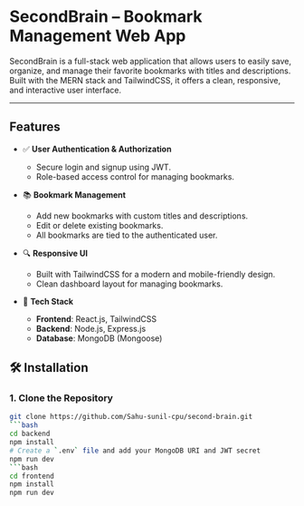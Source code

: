 #  SecondBrain – Bookmark Management Web App

SecondBrain is a full-stack web application that allows users to easily save, organize, and manage their favorite bookmarks with titles and descriptions. Built with the MERN stack and TailwindCSS, it offers a clean, responsive, and interactive user interface.

---

##  Features

- ✅ **User Authentication & Authorization**
  - Secure login and signup using JWT.
  - Role-based access control for managing bookmarks.

- 📚 **Bookmark Management**
  - Add new bookmarks with custom titles and descriptions.
  - Edit or delete existing bookmarks.
  - All bookmarks are tied to the authenticated user.

- 🔍 **Responsive UI**
  - Built with TailwindCSS for a modern and mobile-friendly design.
  - Clean dashboard layout for managing bookmarks.

- 🧩 **Tech Stack**
  - **Frontend**: React.js, TailwindCSS
  - **Backend**: Node.js, Express.js
  - **Database**: MongoDB (Mongoose)


## 🛠️ Installation

### 1. Clone the Repository
```bash
git clone https://github.com/Sahu-sunil-cpu/second-brain.git
```bash
cd backend
npm install
# Create a `.env` file and add your MongoDB URI and JWT secret
npm run dev
```bash
cd frontend
npm install
npm run dev




